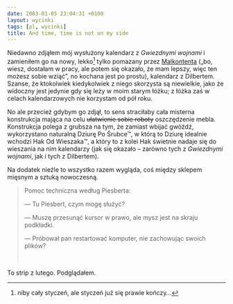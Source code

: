 ```yaml
---
date: 2003-01-05 23:04:31 +0100
layout: wycinki
tags: [pl, wycinki]
title: And time, time is not on my side
---
```


Niedawno zdjąłem mój wysłużony kalendarz z <cite>Gwiezdnymi wojnami</cite> i zamieniłem go na nowy, lekko[^1] tylko pomazany przez [Malkontenta](http://malkontent.pl/ 'pyzisostra') („bo, wiesz, dostałam w pracy, ale potem się okazało, że mam lepszy, więc ten możesz sobie wziąć”, no kochana jest po prostu), kalendarz z Dilbertem. Szanse, że ktokolwiek kiedykolwiek z niego skorzysta są niewielkie, jako że widoczny jest jedynie gdy się leży w moim starym łóżku; z łóżka zaś w celach kalendarzowych nie korzystam od pół roku.

No ale przecież gdybym go zdjął, to sens straciłaby cała misterna konstrukcja mająca na celu <del>ułatwienie sobie roboty</del> oszczędzenie mebla. Konstrukcja polega z grubsza na tym, że zamiast wbijać gwóźdź, wykorzystano naturalną Dziurę Po Śrubce™, w którą to Dziurę idealnie wchodzi Hak Od Wieszaka™, a który to z kolei Hak świetnie nadaje się do wieszania na nim kalendarzy (jak się okazało – zarówno tych z <cite>Gwiezdnymi wojnami</cite>, jak i tych z Dilbertem).

Na dodatek nieźle to wszystko razem wygląda, coś między sklepem mięsnym a sztuką nowoczesną.

> Pomoc techniczna według Piesberta:
>
> — Tu Piesbert, czym mogę służyć?
>
> — Muszę przesunąć kursor w prawo, ale mysz jest na skraju podkładki.
>
> — Próbował pan restartować komputer, nie zachowując swoich plików?
>
>  

To strip z lutego. Podglądałem.

[^1]: niby cały styczeń, ale styczeń już się prawie kończy…

